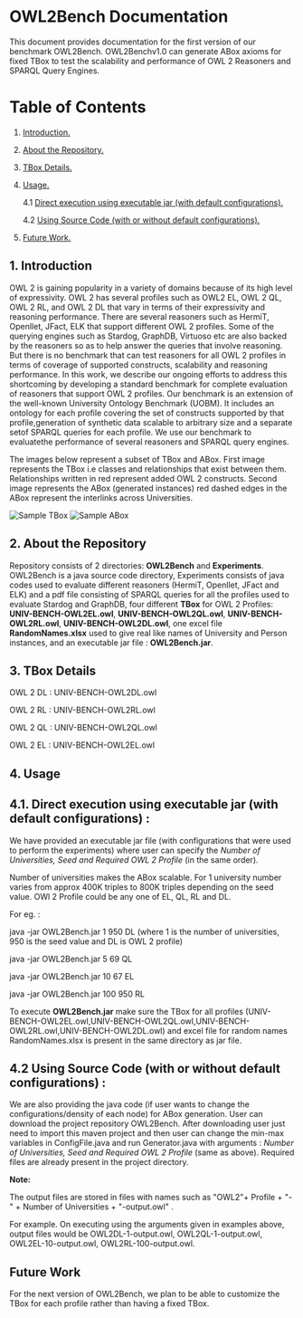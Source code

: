 # OWL2Bench Documentation
This document provides documentation for the first version of our benchmark OWL2Bench. OWL2Benchv1.0 can generate ABox axioms for fixed TBox to test the scalability and performance of OWL 2 Reasoners and SPARQL Query Engines.

# Table of Contents
1. [ Introduction. ](#intro)

2. [ About the Repository. ](#repo)

3. [ TBox Details. ](#tbox)

4. [ Usage. ](#usage)

   4.1 [ Direct execution using executable jar (with default configurations). ](#exe)
   
   4.2 [ Using Source Code (with or without default configurations). ](#code)
   
5. [ Future Work. ](#future)
<a name="intro"></a>
## 1. Introduction
OWL 2 is gaining popularity in a variety of domains because of its high level of expressivity. OWL 2 has several profiles such as OWL2 EL, OWL 2 QL, OWL 2 RL, and OWL 2 DL that vary in terms of their expressivity and reasoning performance. There are several reasoners such as HermiT, Openllet, JFact, ELK that  support  different  OWL  2  profiles. Some of the querying engines such as Stardog, GraphDB, Virtuoso etc are also backed by the reasoners so as to help answer the queries that involve reasoning. But there is no benchmark that can test reasoners for all OWL 2 profiles in terms of coverage of supported constructs, scalability and reasoning performance. In this work,  we  describe  our  ongoing  efforts  to  address  this  shortcoming  by developing a standard benchmark for complete evaluation of reasoners that support OWL 2 profiles. Our benchmark is an extension of the well-known University Ontology Benchmark (UOBM). It includes an ontology for each profile covering the set of constructs supported by that profile,generation of synthetic data scalable to arbitrary size and a separate setof SPARQL queries for each profile. We use our benchmark to evaluatethe performance of several reasoners and SPARQL query engines. 

The images below represent a subset of TBox and ABox. First image represents the TBox i.e classes and relationships that exist between them. Relationships written in red represent added OWL 2 constructs. Second image represents the ABox (generated instances) red dashed edges in the ABox represent the interlinks across Universities.

![Sample TBox](https://github.com/GunjanSingh1/owl2dl-benchmark/blob/master/Images/Sample%20TBox.png)
![Sample ABox](https://github.com/GunjanSingh1/owl2dl-benchmark/blob/master/Images/Sample%20ABox.png)



<a name="repo"></a>

## 2. About the Repository
Repository consists of 2 directories: **OWL2Bench** and **Experiments**. OWL2Bench is a java source code directory, Experiments consists of java codes used to evaluate different reasoners (HermiT, Openllet, JFact and ELK) and a pdf file consisting of SPARQL queries for all the profiles used to evaluate Stardog and GraphDB, four different **TBox** for OWL 2 Profiles: **UNIV-BENCH-OWL2EL.owl**, **UNIV-BENCH-OWL2QL.owl**, **UNIV-BENCH-OWL2RL.owl**, **UNIV-BENCH-OWL2DL.owl**, one excel file **RandomNames.xlsx** used to give real like names of University and Person instances, and an executable jar file : **OWL2Bench.jar**. 

<a name="tbox"></a>

## 3. TBox Details 

OWL 2 DL : UNIV-BENCH-OWL2DL.owl

OWL 2 RL : UNIV-BENCH-OWL2RL.owl

OWL 2 QL : UNIV-BENCH-OWL2QL.owl

OWL 2 EL : UNIV-BENCH-OWL2EL.owl

<a name="usage"></a>
## 4. Usage
<a name="exe"></a>
## 4.1. Direct execution using executable jar (with default configurations) :

We have provided an executable jar file (with configurations that were used to perform the experiments) where user can specify the *Number of Universities, Seed and Required OWL 2 Profile* (in the same order). 
           
Number of universities makes the ABox scalable. For 1 university number varies from approx 400K triples to 800K triples depending on the seed value. OWl 2 Profile could be any one of EL, QL, RL and DL.         

For eg. : 

java -jar OWL2Bench.jar 1 950 DL (where 1 is the number of universities, 950 is the seed value and DL is OWL 2 profile)

java -jar OWL2Bench.jar 5 69 QL

java -jar OWL2Bench.jar 10 67 EL

java -jar OWL2Bench.jar 100 950 RL

To execute **OWL2Bench.jar** make sure the TBox for all profiles (UNIV-BENCH-OWL2EL.owl,UNIV-BENCH-OWL2QL.owl,UNIV-BENCH-OWL2RL.owl,UNIV-BENCH-OWL2DL.owl) and excel file for random names RandomNames.xlsx is present in the same directory as jar file. 
<a name="code"></a>
## 4.2 Using Source Code (with or without default configurations) :

We are also providing the java code (if user wants to change the configurations/density of each node) for ABox generation. User can download the project repository OWL2Bench. After downloading user just need to import this maven project and then user can change the min-max variables in ConfigFile.java and run Generator.java with arguments : *Number of Universities, Seed and Required OWL 2 Profile* (same as above). Required files are already present in the project directory. 
           
**Note:** 

The output files are stored in files with names such as "OWL2"+ Profile + "-" + Number of Universities + "-output.owl" . 

For example. On executing using the arguments given in examples above, output files would be OWL2DL-1-output.owl, OWL2QL-1-output.owl, OWL2EL-10-output.owl, OWL2RL-100-output.owl. 

<a name="future"></a>
## Future Work

For the next version of OWL2Bench, we plan to be able to customize the TBox for each profile rather than having a fixed TBox.
           
